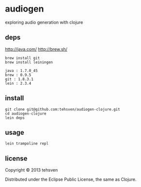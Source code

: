 # audiogen

exploring audio generation with clojure

## deps
http://java.com/
http://brew.sh/

```
brew install git
brew install leiningen
```
```
java : 1.7.0_45
brew : 0.9.5
git : 1.8.3.1
lein : 2.3.4
```

## install
```
git clone git@github.com:tehsven/audiogen-clojure.git
cd audiogen-clojure
lein deps
```

## usage
```
lein trampoline repl
```

## license

Copyright © 2013 tehsven

Distributed under the Eclipse Public License, the same as Clojure.
